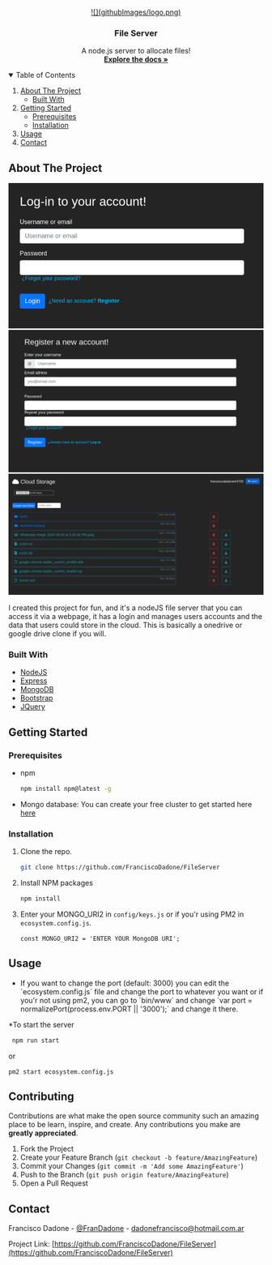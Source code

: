 
<!-- PROJECT LOGO -->
<br />
<p align="center">
  <a href="https://github.com/FranciscoDadone/FileServer">
    ![](githubImages/logo.png)
</a>

  <h3 align="center">File Server</h3>

  <p align="center">
  A node.js server to allocate files!
<br />
    <a href="https://github.com/FranciscoDadone/FileServer"><strong>Explore the docs »</strong></a>
    <br />
  </p>
</p>



<!-- TABLE OF CONTENTS -->
<details open="open">
  <summary>Table of Contents</summary>
  <ol>
    <li>
      <a href="#about-the-project">About The Project</a>
      <ul>
        <li><a href="#built-with">Built With</a></li>
      </ul>
    </li>
    <li>
      <a href="#getting-started">Getting Started</a>
      <ul>
        <li><a href="#prerequisites">Prerequisites</a></li>
        <li><a href="#installation">Installation</a></li>
      </ul>
    </li>
    <li><a href="#usage">Usage</a></li>
    <li><a href="#contact">Contact</a></li>
  </ol>
</details>



<!-- ABOUT THE PROJECT -->
## About The Project

![](githubImages/login.png)
![](githubImages/register.png)
![](githubImages/home.png)

I created this project for fun, and it's a nodeJS file server that you can access it via a webpage, it has a login and manages users accounts and the data that users could store in the cloud. This is basically a onedrive or google drive clone if you will.

### Built With

* [NodeJS](https://nodejs.org)
* [Express](https://expressjs.com)
* [MongoDB](https://account.mongodb.com/account/login?n=%2Fv2%2F5e8f71fa634bbb370511fc1f&nextHash=%23clusters%2Fconnect%3FclusterId%3DCluster0)
* [Bootstrap](https://getbootstrap.com)
* [JQuery](https://jquery.com)



<!-- GETTING STARTED -->
## Getting Started

### Prerequisites

* npm
  ```sh
  npm install npm@latest -g
  ```
* Mongo database: You can create your free cluster to get started here <a href="https://account.mongodb.com/account/login">here</a>

### Installation

1. Clone the repo.
   ```sh
   git clone https://github.com/FranciscoDadone/FileServer
   ```
2. Install NPM packages
   ```sh
   npm install
   ```
3. Enter your MONGO_URI2 in `config/keys.js` or if you'r using PM2 in `ecosystem.config.js`.
   ```JS
   const MONGO_URI2 = 'ENTER YOUR MongoDB URI';
   ```



<!-- USAGE EXAMPLES -->
## Usage

* If you want to change the port (default: 3000) you can edit the ´ecosystem.config.js´ file and change the port to whatever you want or if you'r not using pm2, you can go to ´bin/www´ and change ´var port = normalizePort(process.env.PORT || '3000');´ and change it there.

*To start the server
  ```sh
   npm run start
  ```
  or
  ```
  pm2 start ecosystem.config.js
  ```


<!-- CONTRIBUTING -->
## Contributing

Contributions are what make the open source community such an amazing place to be learn, inspire, and create. Any contributions you make are **greatly appreciated**.

1. Fork the Project
2. Create your Feature Branch (`git checkout -b feature/AmazingFeature`)
3. Commit your Changes (`git commit -m 'Add some AmazingFeature'`)
4. Push to the Branch (`git push origin feature/AmazingFeature`)
5. Open a Pull Request



<!-- CONTACT -->
## Contact

Francisco Dadone - [@FranDadone](https://twitter.com/FranDadone) - dadonefrancisco@hotmail.com.ar

Project Link: [https://github.com/FranciscoDadone/FileServer](https://github.com/FranciscoDadone/FileServer)
